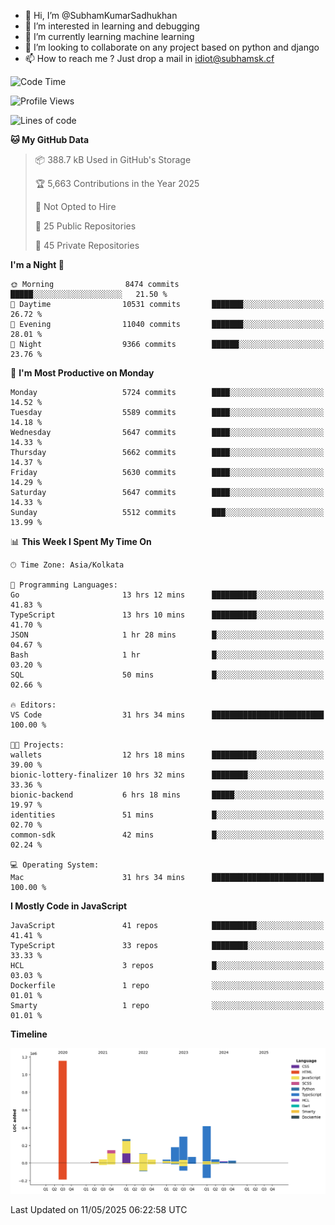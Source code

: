 - 👋 Hi, I’m @SubhamKumarSadhukhan
- 👀 I’m interested in learning and debugging
- 🌱 I’m currently learning machine learning
- 💞️ I’m looking to collaborate on any project based on python and django
- 📫 How to reach me ?
      Just drop a mail in idiot@subhamsk.cf

<!---
SubhamKumarSadhukhan/SubhamKumarSadhukhan is a ✨ special ✨ repository because its `README.md` (this file) appears on your GitHub profile.
You can click the Preview link to take a look at your changes.
--->


<!--START_SECTION:waka-->
![Code Time](http://img.shields.io/badge/Code%20Time-2%2C896%20hrs%2059%20mins-blue)

![Profile Views](http://img.shields.io/badge/Profile%20Views-0-blue)

![Lines of code](https://img.shields.io/badge/From%20Hello%20World%20I%27ve%20Written-2.9%20million%20lines%20of%20code-blue)

**🐱 My GitHub Data** 

> 📦 388.7 kB Used in GitHub's Storage 
 > 
> 🏆 5,663 Contributions in the Year 2025
 > 
> 🚫 Not Opted to Hire
 > 
> 📜 25 Public Repositories 
 > 
> 🔑 45 Private Repositories 
 > 
**I'm a Night 🦉** 

```text
🌞 Morning                8474 commits        █████░░░░░░░░░░░░░░░░░░░░   21.50 % 
🌆 Daytime                10531 commits       ███████░░░░░░░░░░░░░░░░░░   26.72 % 
🌃 Evening                11040 commits       ███████░░░░░░░░░░░░░░░░░░   28.01 % 
🌙 Night                  9366 commits        ██████░░░░░░░░░░░░░░░░░░░   23.76 % 
```
📅 **I'm Most Productive on Monday** 

```text
Monday                   5724 commits        ████░░░░░░░░░░░░░░░░░░░░░   14.52 % 
Tuesday                  5589 commits        ████░░░░░░░░░░░░░░░░░░░░░   14.18 % 
Wednesday                5647 commits        ████░░░░░░░░░░░░░░░░░░░░░   14.33 % 
Thursday                 5662 commits        ████░░░░░░░░░░░░░░░░░░░░░   14.37 % 
Friday                   5630 commits        ████░░░░░░░░░░░░░░░░░░░░░   14.29 % 
Saturday                 5647 commits        ████░░░░░░░░░░░░░░░░░░░░░   14.33 % 
Sunday                   5512 commits        ███░░░░░░░░░░░░░░░░░░░░░░   13.99 % 
```


📊 **This Week I Spent My Time On** 

```text
🕑︎ Time Zone: Asia/Kolkata

💬 Programming Languages: 
Go                       13 hrs 12 mins      ██████████░░░░░░░░░░░░░░░   41.83 % 
TypeScript               13 hrs 10 mins      ██████████░░░░░░░░░░░░░░░   41.70 % 
JSON                     1 hr 28 mins        █░░░░░░░░░░░░░░░░░░░░░░░░   04.67 % 
Bash                     1 hr                █░░░░░░░░░░░░░░░░░░░░░░░░   03.20 % 
SQL                      50 mins             █░░░░░░░░░░░░░░░░░░░░░░░░   02.66 % 

🔥 Editors: 
VS Code                  31 hrs 34 mins      █████████████████████████   100.00 % 

🐱‍💻 Projects: 
wallets                  12 hrs 18 mins      ██████████░░░░░░░░░░░░░░░   39.00 % 
bionic-lottery-finalizer 10 hrs 32 mins      ████████░░░░░░░░░░░░░░░░░   33.36 % 
bionic-backend           6 hrs 18 mins       █████░░░░░░░░░░░░░░░░░░░░   19.97 % 
identities               51 mins             █░░░░░░░░░░░░░░░░░░░░░░░░   02.70 % 
common-sdk               42 mins             █░░░░░░░░░░░░░░░░░░░░░░░░   02.24 % 

💻 Operating System: 
Mac                      31 hrs 34 mins      █████████████████████████   100.00 % 
```

**I Mostly Code in JavaScript** 

```text
JavaScript               41 repos            ██████████░░░░░░░░░░░░░░░   41.41 % 
TypeScript               33 repos            ████████░░░░░░░░░░░░░░░░░   33.33 % 
HCL                      3 repos             █░░░░░░░░░░░░░░░░░░░░░░░░   03.03 % 
Dockerfile               1 repo              ░░░░░░░░░░░░░░░░░░░░░░░░░   01.01 % 
Smarty                   1 repo              ░░░░░░░░░░░░░░░░░░░░░░░░░   01.01 % 
```



**Timeline**

![Lines of Code chart](https://raw.githubusercontent.com/SubhamKumarSadhukhan/SubhamKumarSadhukhan/main/assets/bar_graph.png)


 Last Updated on 11/05/2025 06:22:58 UTC
<!--END_SECTION:waka-->
